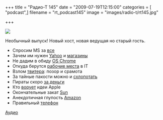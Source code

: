 +++
title = "Радио-Т 145"
date = "2009-07-19T12:15:00"
categories = [ "podcast",]
filename = "rt_podcast145"
image = "images/radio-t/rt145.jpg"

+++

![](https://radio-t.com/images/radio-t/rt145.jpg)

Необычный выпуск! Новый хост, новая ведущая но старый гость.

- Спросим MS за [все](http://cnews.ru/news/line/index.shtml?2009/07/14/353863)
- Зачем им нужен [Yahoo](http://internet.cnews.ru/news/top/index.shtml?2009/07/17/354461) и [магазины](http://cnews.ru/news/line/index.shtml?2009/07/16/354201)
- Не дадим в обиду [OS Chrome](http://cnews.ru/news/line/index.shtml?2009/07/15/354043)
- Откуда берутся [рабочие места](http://www.osnews.com/story/21850/Chrome_OS_to_Bring_More_Linux_IT_Jobs_) в IT
- Взлом [твитера](http://internetno.net/2009/07/15/twitter-docs/): позор и срамота
- За тайные пакости можно и [схлопотать](http://internet.cnews.ru/news/top/index.shtml?2009/07/17/354462)
- Пираты скоро [за деньги](http://net.compulenta.ru/442489/)
- Кто [ворует](http://biz.cnews.ru/news/top/index.shtml?2009/07/13/353749) идеи Apple
- Окончательные закат [Sun](http://www.sdtimes.com/blog/post/2009/07/16/The-End-of-Sun.aspx)
- Анекдотичная глупость [Amazon](http://www.engadget.com/2009/07/17/amazon-remotely-deletes-orwell-e-books-from-kindles-unpersons-r/)
- Правильный [телефон](http://www.engadget.com/2009/07/17/cigarette-lighter-phone-could-light-up-your-death-sticks-life/)

[Аудио](https://archive.rucast.net/radio-t/media/rt_podcast145.mp3)
<audio src="https://archive.rucast.net/radio-t/media/rt_podcast145.mp3" preload="none"></audio>
